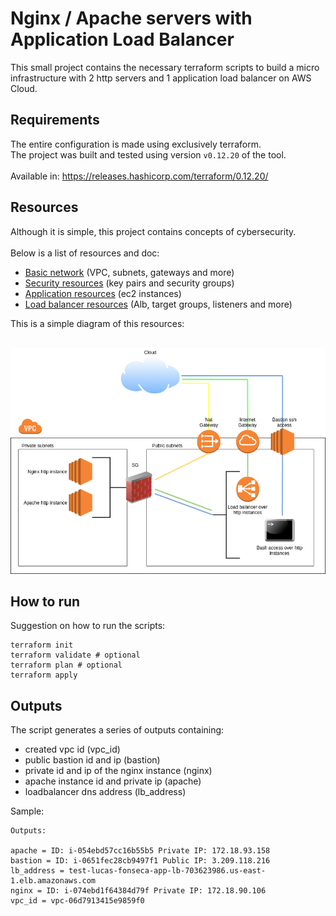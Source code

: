 # Nginx / Apache servers with Application Load Balancer

This small project contains the necessary terraform scripts to build a micro infrastructure with 2 http servers and 1 application load balancer on AWS Cloud.

## Requirements

The entire configuration is made using exclusively terraform.<br/>
The project was built and tested using version `v0.12.20` of the tool.<br/><br/>
Available in: https://releases.hashicorp.com/terraform/0.12.20/

## Resources

Although it is simple, this project contains concepts of cybersecurity.<br/><br/>
Below is a list of resources and doc:

* [Basic network](https://github.com/LucasFonseca93/terraform-alb-sample/blob/master/docs/basic_network.md) (VPC, subnets, gateways and more)
* [Security resources](https://github.com/LucasFonseca93/terraform-alb-sample/blob/master/docs/security_resources.md) (key pairs and security groups)
* [Application resources](https://github.com/LucasFonseca93/terraform-alb-sample/blob/master/docs/application_resources.md) (ec2 instances)
* [Load balancer resources](https://github.com/LucasFonseca93/terraform-alb-sample/blob/master/docs/load_balancer.md) (Alb, target groups, listeners and more)

This is a simple diagram of this resources:<br/><br/>

<img src="https://github.com/LucasFonseca93/terraform-alb-sample/raw/master/docs/diagram.png" width="550">

## How to run
Suggestion on how to run the scripts:
```
terraform init
terraform validate # optional
terraform plan # optional
terraform apply 
```

## Outputs

The script generates a series of outputs containing:

* created vpc id (vpc_id)
* public bastion id and ip (bastion)
* private id and ip of the nginx instance (nginx)
* apache instance id and private ip (apache)
* loadbalancer dns address (lb_address)

Sample:
```
Outputs:

apache = ID: i-054ebd57cc16b55b5 Private IP: 172.18.93.158
bastion = ID: i-0651fec28cb9497f1 Public IP: 3.209.118.216
lb_address = test-lucas-fonseca-app-lb-703623986.us-east-1.elb.amazonaws.com
nginx = ID: i-074ebd1f64384d79f Private IP: 172.18.90.106
vpc_id = vpc-06d7913415e9859f0
```
